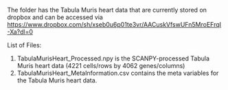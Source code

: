 The folder has the Tabula Muris heart data that are currently stored on dropbox and can be accessed via https://www.dropbox.com/sh/xseb0u6p01te3vr/AACuskVfswUFn5MroEFrqI-Xa?dl=0

List of Files:
1) TabulaMurisHeart_Processed.npy is the SCANPY-processed Tabula Muris heart data (4221 cells/rows by 4062 genes/columns)
2) TabulaMurisHeart_MetaInformation.csv contains the meta variables for the Tabula Muris heart data. 
